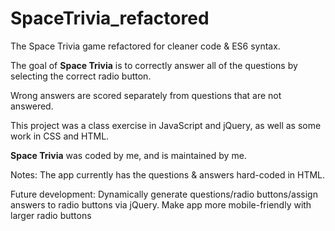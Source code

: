 # SpaceTrivia_refactored

The Space Trivia game refactored for cleaner code &amp; ES6 syntax.

The goal of **Space Trivia** is to correctly answer all of the questions by selecting the correct radio button.

Wrong answers are scored separately from questions that are not answered.

This project was a class exercise in JavaScript and jQuery, as well as some work in CSS and HTML.

**Space Trivia** was coded by me, and is maintained by me.

Notes:
The app currently has the questions & answers hard-coded in HTML.

Future development:
Dynamically generate questions/radio buttons/assign answers to radio buttons via jQuery.
Make app more mobile-friendly with larger radio buttons
